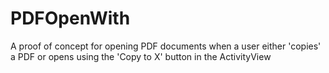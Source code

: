 # PDFOpenWith
A proof of concept for opening PDF documents when a user either 'copies' a PDF or opens using the 'Copy to X' button in the ActivityView

